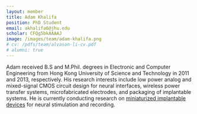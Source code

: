 ```yaml
---
layout: member
title: Adam Khalifa
position: PhD Student
email: akhalifa6@jhu.edu
scholar: CFQg5bkAAAAJ
image: /images/team/adam-khalifa.png
# cv: /pdfs/team/alvason-li-cv.pdf
# alumni: true
---
```


Adam received B.S and M.Phil. degrees in Electronic and Computer Engineering from Hong Kong University of Science and Technology in 2011 and 2013, respectively. His research interests include low power analog and mixed-signal CMOS circuit design for neural interfaces, wireless power transfer systems, microfabricated electrodes, and packaging of implantable systems. He is currently conducting research on [miniaturized implantable devices](/research/microbead) for neural stimulation and recording.
